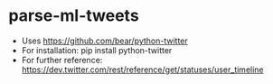 # parse-ml-tweets

* Uses https://github.com/bear/python-twitter
* For installation: pip install python-twitter
* For further reference: https://dev.twitter.com/rest/reference/get/statuses/user_timeline

